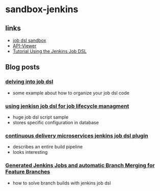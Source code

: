 # sandbox-jenkins

## links
* [job dsl sandbox](http://job-dsl.herokuapp.com/)
* [API-Viewer](https://jenkinsci.github.io/job-dsl-plugin/)
* [Tutorial Using the Jenkins Job DSL](https://github.com/jenkinsci/job-dsl-plugin/wiki/Tutorial---Using-the-Jenkins-Job-DSL)

## Blog posts
### [delving into job dsl](http://www.praqma.com/stories/delving-into-job-dsl/)
* some example about how to organize your job dsl code
 
### [using jenkisn job dsl for job lifecycle managment](https://blog.codecentric.de/en/2015/10/using-jenkins-job-dsl-for-job-lifecycle-management/)
* huge job dsl script sample
* stores specific configuration in database

### [continuous delivery microservices jenkins job dsl plugin](https://blog.codecentric.de/en/2015/01/continuous-delivery-microservices-jenkins-job-dsl-plugin/)
* describes an entire build pipeline
* looks interesting

### [Generated Jenkins Jobs and automatic Branch Merging for Feature Branches](https://blog.codecentric.de/en/2015/04/generated-jenkins-jobs-and-automatic-branch-merging-for-feature-branches/)
* how to solve branch builds with jenkins job dsl